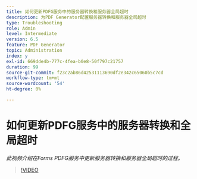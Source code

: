 ```yaml
---
title: 如何更新PDFG服务中的服务器转换和服务器全局超时
description: 为PDF Generator配置服务器转换和服务器全局超时
type: Troubleshooting
role: Admin
level: Intermediate
version: 6.5
feature: PDF Generator
topic: Administration
index: y
exl-id: 669dde4b-777c-4fea-b0e8-50f797c21757
duration: 99
source-git-commit: f23c2ab86d42531113690df2e342c65060b5c7cd
workflow-type: tm+mt
source-wordcount: '54'
ht-degree: 0%

---
```


# 如何更新PDFG服务中的服务器转换和全局超时

*此视频介绍在Forms PDFG服务中更新服务器转换和服务器全局超时的过程。*

>[!VIDEO](https://video.tv.adobe.com/v/335514?quality=12&learn=on)
